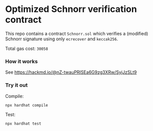 # Optimized Schnorr verification contract

This repo contains a contract `Schnorr.sol` which verifies a (modified) Schnorr signature using only `ecrecover` and `keccak256`. 

Total gas cost: `30058`

### How it works

See https://hackmd.io/@nZ-twauPRISEa6G9zg3XRw/SyjJzSLt9

### Try it out

Compile:
```
npx hardhat compile
```

Test:
```
npx hardhat test
```